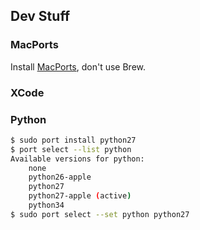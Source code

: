 ## Dev Stuff
### MacPorts
Install [MacPorts](https://www.macports.org), don't use Brew.

### XCode

### Python
```bash
$ sudo port install python27
$ port select --list python
Available versions for python:
	none
	python26-apple
	python27
	python27-apple (active)
	python34
$ sudo port select --set python python27
```
